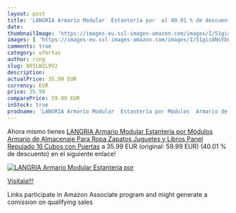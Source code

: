```yaml
---
layout: post
title: 'LANGRIA Armario Modular  Estantería por  al 40.01 % de descuento'
date: 
thumbnailImage: 'https://images-eu.ssl-images-amazon.com/images/I/51gis8NsYbL._SL200_.jpg'
images: [ 'https://images-eu.ssl-images-amazon.com/images/I/51gis8NsYbL._SL200_.jpg' ]
comments: true
category: ofertas
author: ring
slug: B01LW2L9V2
description:
actualPrice: 35.99 EUR
currency: EUR
price: 35.99
comparePrice: 59.99 EUR
inStock: true
prodname: 'LANGRIA Armario Modular  Estantería por Módulos  Armario de Almacenaje  Para Ropa  Zapatos  Juguetes y Libros  Panel Repujado  16 Cubos con Puertas'
---
```


Ahora mismo tienes [LANGRIA Armario Modular  Estantería por Módulos  Armario de Almacenaje  Para Ropa  Zapatos  Juguetes y Libros  Panel Repujado  16 Cubos con Puertas](https://www.amazon.es/dp/B01LW2L9V2/?tag=tolees-21) a 35.99 EUR (original: 59.99 EUR) (40.01 %  de descuento) en el siguiente enlace!

[![LANGRIA Armario Modular  Estantería por ](https://images-eu.ssl-images-amazon.com/images/I/51gis8NsYbL._SL200_.jpg)](https://www.amazon.es/dp/B01LW2L9V2/?tag=tolees-21)

[Visítala!!!](https://www.amazon.es/dp/B01LW2L9V2/?tag=tolees-21)

Links participate in Amazon Associate program and might generate a comission on qualifying sales
